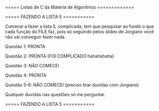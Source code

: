 ===== Listas de C da Materia de Algoritmos =============


===== FAZENDO A LISTA 5 ===========


Comecei a fazer a lista 5, complicada, tem que pesquisar ao fundo o que cada função do FILE faz, pois só seguindo pelos slides
de Jorgiano você não vai conseguir fazer nada.

Questão 1: PRONTA

Questão 2: PRONTA (FOI COMPLICADO hahahahaha)

Questão 3: NÃO COMECEI

Questão 4: PRONTA

Questão 5-6: NÃO COMECEI (preciso tirar duvidas com Jorgiano)

Qualquer duvidas nas questões só me perguntar.

===== FAZENDO A LISTA 5 ===========







